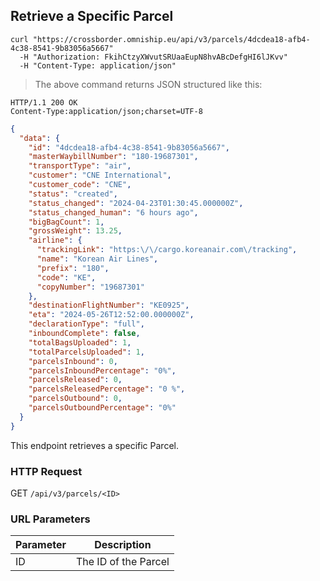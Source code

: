 ## Retrieve a Specific Parcel

```shell
curl "https://crossborder.omniship.eu/api/v3/parcels/4dcdea18-afb4-4c38-8541-9b83056a5667"
  -H "Authorization: FkihCtzyXWvutSRUaaEupN8hvABcDefgHI6lJKvv"
  -H "Content-Type: application/json"
```

> The above command returns JSON structured like this:

```
HTTP/1.1 200 OK
Content-Type:application/json;charset=UTF-8
```
```json
{
  "data": {
    "id": "4dcdea18-afb4-4c38-8541-9b83056a5667",
    "masterWaybillNumber": "180-19687301",
    "transportType": "air",
    "customer": "CNE International",
    "customer_code": "CNE",
    "status": "created",
    "status_changed": "2024-04-23T01:30:45.000000Z",
    "status_changed_human": "6 hours ago",
    "bigBagCount": 1,
    "grossWeight": 13.25,
    "airline": {
      "trackingLink": "https:\/\/cargo.koreanair.com\/tracking",
      "name": "Korean Air Lines",
      "prefix": "180",
      "code": "KE",
      "copyNumber": "19687301"
    },
    "destinationFlightNumber": "KE0925",
    "eta": "2024-05-26T12:52:00.000000Z",
    "declarationType": "full",
    "inboundComplete": false,
    "totalBagsUploaded": 1,
    "totalParcelsUploaded": 1,
    "parcelsInbound": 0,
    "parcelsInboundPercentage": "0%",
    "parcelsReleased": 0,
    "parcelsReleasedPercentage": "0 %",
    "parcelsOutbound": 0,
    "parcelsOutboundPercentage": "0%"
  }
}
```

This endpoint retrieves a specific Parcel.

### HTTP Request

<span class="http-verb get">GET</span> `/api/v3/parcels/<ID>`

### URL Parameters

| Parameter | Description          |
|-----------|----------------------|
| ID        | The ID of the Parcel |
